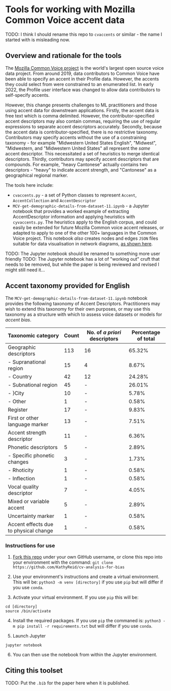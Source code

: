 # Tools for working with Mozilla Common Voice accent data 

TODO: I think I should rename this repo to `cvaccents` or similar - the name I started with is misleading now. 

## Overview and rationale for the tools

The [Mozilla Common Voice project](https://commonvoice.mozilla.org) is the world's largest open source voice data project. From around 2019, data contributors to Common Voice have been able to specify an accent in their Profile data. However, the accents they could select from were constrained to an enumerated list. In early 2022, the Profile user interface was changed to allow data contributors to self-specify accents. 

However, this change presents challenges to ML practitioners and those using accent data for downstream applications. Firstly, the accent data is free text which is comma delimited. However, the contributor-specified accent descriptors may also contain commas, requiring the use of regular expressions to separate accent descriptors accurately. Secondly, because the accent data is contributor-specified, there is no restrictive taxonomy. Contributors may specify accents without the use of a constraining taxonomy - for example "Midwestern United States English", "Midwest", "Midwestern, and "Midwestern United States" all represent the _same_ accent descriptor. This necessitated a set of heuristics to merge identical descriptors. Thirdly, contributors may specify accent descriptors that are compounds. For example, "heavy Cantonese" actually contains two descriptors - "heavy" to indicate accent strength, and "Cantonese" as a geographical regional marker. 

The tools here include: 

* `cvaccents.py` - a set of Python classes to represent `Accent`, `AccentCollection` and `AccentDescriptor`
* `MCV-get-demographic-details-from-dataset-11.ipynb` - a Jupyter notebook that provides a worked example of extracting AccentDescriptor information and applying heuristics with `cyvaccents.py`. The heuristics apply to the English corpus, and could easily be extended for future Mozilla Common voice accent releases, or adapted to apply to one of the other 100+ languages in the Common Voice project. This notebook _also_ creates nodes and edges `JSON` files suitable for data visualisation in network diagrams, [as shown here](https://observablehq.com/@kathyreid/phd-mozilla-cv-accent-relationships). 

TODO: The Jupyter notebook should be renamed to something more user friendly 
TODO: The Jupyter notebook has a lot of "working out" cruft that needs to be removed, but while the paper is being reviewed and revised I might still need it... 

## Accent taxonomy provided for English 

The `MCV-get-demographic-details-from-dataset-11.ipynb` notebook provides the following taxonomy of Accent Descriptors. Practitioners may wish to extend this taxonomy for their own purposes, or may use this taxonomy as a structure with which to assess voice datasets or models for _accent bias_. 

| Taxonomic category | Count | No. of _a priori_ descriptors | Percentage of total |
|---|---|---|---|
| Geographic descriptors | 113 | 16 | 65.32\% |
|   - Supranational region | 15 | 4 | 8.67\% |
|   - Country | 42 | 12 | 24.28\% |
|   - Subnational region | 45 | - | 26.01\% |
|   - }City | 10 | - | 5.78\% |
|   - Other | 1 | - | 0.58\% |
| Register | 17 | - | 9.83\% |
| First or other language marker | 13 | - | 7.51\% |
| Accent strength descriptor | 11 | - | 6.36\% |
| Phonetic descriptors | 5 | - | 2.89\% |
|   - Specific phonetic changes | 3 | - | 1.73\% |
|   - Rhoticity | 1 | - | 0.58\% |
|   - Inflection | 1 | - | 0.58\% |
| Vocal quality descriptor | 7 | - | 4.05\% |
| Mixed or variable accent | 5 | - | 2.89\% |
| Uncertainty marker | 1 | - | 0.58\% |
| Accent effects due to physical change | 1 | - | 0.58\% |

### Instructions for use 

1. [Fork this repo](https://github.com/KathyReid/cv-analysis-for-bias/fork) under your own GitHub username, or clone this repo into your environment with the command: 
`git clone https://github.com/KathyReid/cv-analysis-for-bias`

2. Use your environment's instructions and create a virtual environment. This will be: ```python3 -m venv [directory]``` if you use `pip` but will differ if you use `conda`. 

3. Activate your virtual environment. If you use `pip` this will be: 

```
cd [directory]
source /bin/activate 
``` 

4. Install the required packages. If you use `pip` the commaned is: ```python3 -m pip install -r requirements.txt``` but will differ if you use `conda`. 

5. Launch Jupyter 

```
jupyter notebook 
```
6. You can then use the notebook from within the Jupyter environment. 

## Citing this toolset 

TODO: Put the `.bib` for the paper here when it is published. 
